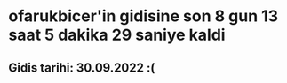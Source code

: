 # ofarukbicer'in gidisine son 8 gun 13 saat 5 dakika 29 saniye kaldi

## Gidis tarihi: 30.09.2022 :(